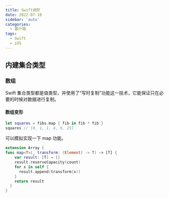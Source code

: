 ```yaml
---
title: Swift进阶
date: 2022-07-10
sidebar: 'auto'
categories:
  - 客户端
tags:
  - Swift
  - iOS
---
```


## 内建集合类型

### 数组

Swift 集合类型都是值类型，并使用了“写时复制”功能这一技术，它能保证只在必要的时候对数据进行复制。

#### 数组变形

```swift
let squares = fibs.map { fib in fib * fib }
squares // [0, 1, 1, 4, 9, 25]
```

可以模拟实现一下 map 功能。

```swift
extension Array {
func map<T>(_ transform: (Element) -> T) -> [T] {
    var result: [T] = []
    result.reserveCapacity(count)
    for x in self {
      result.append(transform(x))
    }
    return result
  }
}
```
